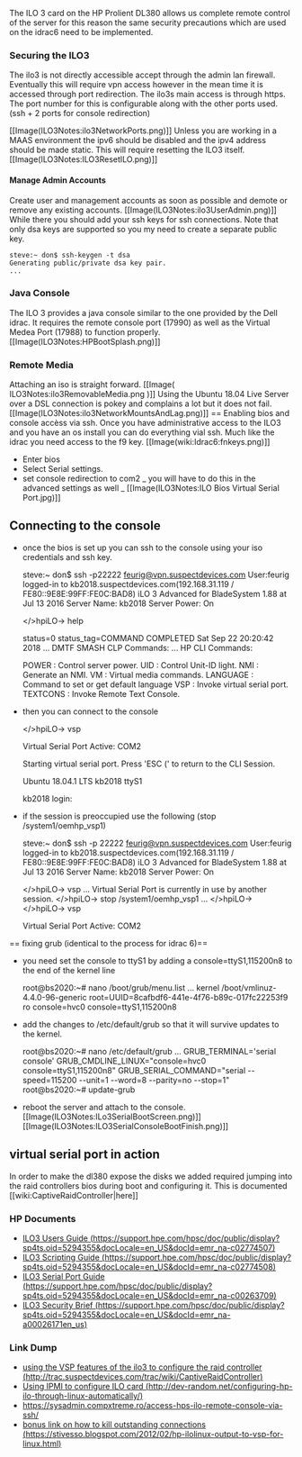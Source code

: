 The ILO 3 card on the HP Prolient DL380 allows us complete remote control of the server for this reason the same security precautions which are used on the idrac6 need to be implemented.

### Securing the ILO3
The ilo3 is not directly accessible accept through the admin lan firewall. Eventually this will require vpn access however in the mean time it is accessed through port redirection. The ilo3s main access is through https. The port number for this is configurable along with the other ports used. (ssh + 2 ports for console redirection) 

[[Image(ILO3Notes:ilo3NetworkPorts.png)]]
Unless you are working in a MAAS environment the ipv6 should be disabled and the ipv4 address should be made static. This will require resetting the ILO3 itself.
[[Image(ILO3Notes:ILO3ResetILO.png)]]
#### Manage Admin Accounts
Create user and management accounts as soon as possible and demote or remove any existing accounts. 
[[Image(ILO3Notes:ilo3UserAdmin.png)]]
While there you should add your ssh keys for ssh connections. Note that only dsa keys are supported so you my need to create a separate public key.

	
	steve:~ don$ ssh-keygen -t dsa
	Generating public/private dsa key pair.
	...
	

### Java Console
The ILO 3 provides a java console similar to the one provided by the Dell idrac. It requires the remote  console port (17990) as well as the Virtual Medea Port (17988) to function properly. 
[[Image(ILO3Notes:HPBootSplash.png)]]
### Remote Media
Attaching an iso is straight  forward.
[[Image( ILO3Notes:ilo3RemovableMedia.png )]]
Using the Ubuntu 18.04 Live Server over a DSL connection is pokey and complains a lot but it does not fail.
[[Image(ILO3Notes:ilo3NetworkMountsAndLag.png)]]
== Enabling bios and console accèss via ssh.
Once you have administrative access to the ILO3 and you have an os install you can do everything vial ssh. Much like the idrac you need access to the f9 key.
[[Image(wiki:Idrac6:fnkeys.png)]]
* Enter bios
* Select Serial settings.
* set console redirection to com2
  _ you will have to do this in the advanced settings as well _
  [[Image(ILO3Notes:ILO Bios Virtual Serial Port.jpg)]]
## Connecting to the console
* once the bios is set up you can ssh to the console using your iso credentials and ssh key. 
	
	steve:~ don$ ssh -p22222 feurig@vpn.suspectdevices.com
	User:feurig logged-in to kb2018.suspectdevices.com(192.168.31.119 / FE80::9E8E:99FF:FE0C:BAD8)
	iLO 3 Advanced for BladeSystem 1.88 at  Jul 13 2016
	Server Name: kb2018
	Server Power: On
	
	</>hpiLO-> help
	
	status=0
	status_tag=COMMAND COMPLETED
	Sat Sep 22 20:20:42 2018
	...
	DMTF SMASH CLP Commands:
	...
	HP CLI Commands:
	
	POWER    : Control server power.
	UID      : Control Unit-ID light.
	NMI      : Generate an NMI.
	VM       : Virtual media commands.
	LANGUAGE : Command to set or get default language
	VSP      : Invoke virtual serial port.
	TEXTCONS : Invoke Remote Text Console.
	

* then you can connect to the console
	
	
	
	</>hpiLO-> vsp
	
	Virtual Serial Port Active: COM2
	
	Starting virtual serial port.
	Press 'ESC (' to return to the CLI Session.
	
	
	Ubuntu 18.04.1 LTS kb2018 ttyS1
	
	kb2018 login: 
	
* if the session is preoccupied use the following (stop /system1/oemhp_vsp1)
	
	steve:~ don$ ssh -p 22222 feurig@vpn.suspectdevices.com
	User:feurig logged-in to kb2018.suspectdevices.com(192.168.31.119 / FE80::9E8E:99FF:FE0C:BAD8)
	iLO 3 Advanced for BladeSystem 1.88 at  Jul 13 2016
	Server Name: kb2018
	Server Power: On
	
	</>hpiLO-> vsp
	...
	Virtual Serial Port is currently in use by another session.
	</>hpiLO-> stop /system1/oemhp_vsp1
	...
	</>hpiLO-> </>hpiLO-> vsp
	
	Virtual Serial Port Active: COM2
	
	
== fixing grub (identical to the process for idrac 6)==
* you need set the console to ttyS1 by adding a console=ttyS1,115200n8 to the end of the kernel line
	
	root@bs2020:~# nano /boot/grub/menu.list
	...
	kernel          /boot/vmlinuz-4.4.0-96-generic root=UUID=8cafbdf6-441e-4f76-b89c-017fc22253f9 ro console=hvc0 console=ttyS1,115200n8
	
* add the changes to /etc/default/grub so that it will survive updates to the kernel.
	
	root@bs2020:~# nano /etc/default/grub
	...
	GRUB_TERMINAL='serial console'
	GRUB_CMDLINE_LINUX="console=hvc0 console=ttyS1,115200n8"
	GRUB_SERIAL_COMMAND="serial --speed=115200 --unit=1 --word=8 --parity=no --stop=1"
	root@bs2020:~# update-grub
	
* reboot the server and attach to the console.
[[Image(ILO3Notes:ILo3SerialBootScreen.png)]]
[[Image(ILO3Notes:ILO3SerialConsoleBootFinish.png)]]

## virtual serial port in action
In order to make the dl380 expose the disks we added required jumping into the raid controllers bios during boot and configuring it. This is documented [[wiki:CaptiveRaidController|here]]
### HP Documents
* [ILO3 Users Guide (https://support.hpe.com/hpsc/doc/public/display?sp4ts.oid=5294355&docLocale=en_US&docId=emr_na-c02774507)](https://support.hpe.com/hpsc/doc/public/display?sp4ts.oid=5294355&docLocale=en_US&docId=emr_na-c02774507)
* [ILO3 Scripting Guide (https://support.hpe.com/hpsc/doc/public/display?sp4ts.oid=5294355&docLocale=en_US&docId=emr_na-c02774508)](https://support.hpe.com/hpsc/doc/public/display?sp4ts.oid=5294355&docLocale=en_US&docId=emr_na-c02774508)
* [ILO3 Serial Port Guide (https://support.hpe.com/hpsc/doc/public/display?sp4ts.oid=5294355&docLocale=en_US&docId=emr_na-c00263709)](https://support.hpe.com/hpsc/doc/public/display?sp4ts.oid=5294355&docLocale=en_US&docId=emr_na-c00263709)
* [ILO3 Security Brief (https://support.hpe.com/hpsc/doc/public/display?sp4ts.oid=5294355&docLocale=en_US&docId=emr_na-a00026171en_us)](https://support.hpe.com/hpsc/doc/public/display?sp4ts.oid=5294355&docLocale=en_US&docId=emr_na-a00026171en_us)
### Link Dump
* [using the VSP features of the ilo3 to configure the raid controller (http://trac.suspectdevices.com/trac/wiki/CaptiveRaidController)](http://trac.suspectdevices.com/trac/wiki/CaptiveRaidController)
* [Using IPMI to configure ILO card  (http://dev-random.net/configuring-hp-ilo-through-linux-automatically/)](http://dev-random.net/configuring-hp-ilo-through-linux-automatically/)
* https://sysadmin.compxtreme.ro/access-hps-ilo-remote-console-via-ssh/
* [bonus link on how to kill outstanding connections (https://stivesso.blogspot.com/2012/02/hp-ilolinux-output-to-vsp-for-linux.html)](https://stivesso.blogspot.com/2012/02/hp-ilolinux-output-to-vsp-for-linux.html)